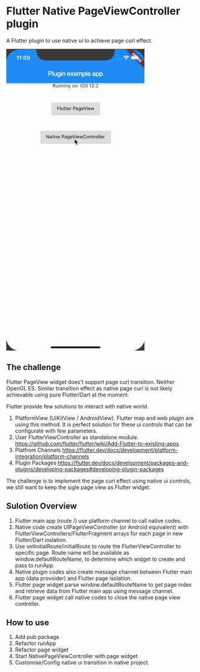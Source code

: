 # Flutter Native PageViewController plugin

A Flutter plugin to use native ui to achieve page curl effect.

![ScreenShot](Flutter-native-page-curl.gif)

## The challenge

Flutter PageView widget does't support page curl transition. Neither OpenGL ES. Similar transition effect as native page curl is not likely achievable using pure Flutter/Dart at the moment.

Flutter provide few solutions to interact with native world.

1. PlatformView (UiKitView / AndroidView). Flutter map and web plugin are using this method. It is perfect solution for these ui controls that can be configurate with few parameters.
2. User FlutterViewController as standalone module.
https://github.com/flutter/flutter/wiki/Add-Flutter-to-existing-apps
3. Platfrom Channels
https://flutter.dev/docs/development/platform-integration/platform-channels
4. Plugin Packages
https://flutter.dev/docs/development/packages-and-plugins/developing-packages#developing-plugin-packages

The challenge is to implement the page curl effect using native ui controls, we still want to keep the sigle page view as Flutter widget.

## Sulotion Overview

1. Flutter main app (route /) use platform channel to call native codes. 
2. Native code create UIPageViewController (or Android  equivalent) with FlutterViewControllers/FlutterFragment arrays for each page in new Flutter/Dart ioslation.
3. Use setInitialRoute/initialRoute to route the FlutterViewController to specific page. Route name will be available as window.defaultRouteName, to determine which widget to create and pass to runApp.
4. Native plugin codes also create message channel between Flutter main app (data provoider) and Flutter page isolation. 
5. Flutter page widget parse window.defaultRouteName to get page index and retrieve data from Flutter main app using message channel.
6. Flutter page widget call native codes to close the native page view controller.

## How to use

1. Add pub package
2. Refactor runApp
3. Refactor page widget
4. Start NativePageViewController with page widget
5. Customise/Config native ui transition in native project.
